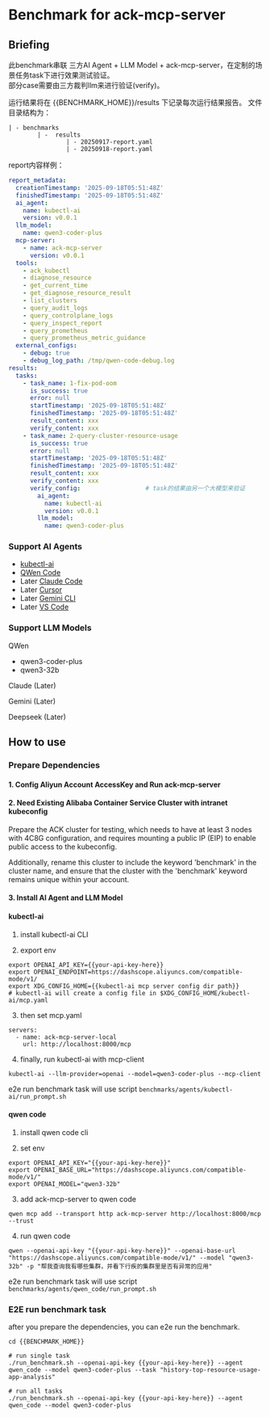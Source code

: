 # Benchmark for ack-mcp-server

## Briefing

此benchmark串联 三方AI Agent + LLM Model + ack-mcp-server，在定制的场景任务task下进行效果测试验证。  
部分case需要由三方裁判llm来进行验证(verify)。

运行结果将在 {{BENCHMARK_HOME}}/results 下记录每次运行结果报告。
文件目录结构为：

```angular2html
| - benchmarks
        | -  results
                | - 20250917-report.yaml
                | - 20250918-report.yaml
```
report内容样例：
```yaml
report_metadata:
  creationTimestamp: '2025-09-18T05:51:48Z'
  finishedTimestamp: '2025-09-18T05:51:48Z'
  ai_agent: 
    name: kubectl-ai
    version: v0.0.1
  llm_model:
    name: qwen3-coder-plus
  mcp-server:
    - name: ack-mcp-server
      version: v0.0.1
  tools:
    - ack_kubectl
    - diagnose_resource
    - get_current_time
    - get_diagnose_resource_result
    - list_clusters
    - query_audit_logs
    - query_controlplane_logs
    - query_inspect_report
    - query_prometheus
    - query_prometheus_metric_guidance
  external_configs:
    - debug: true
    - debug_log_path: /tmp/qwen-code-debug.log
results:
  tasks:
    - task_name: 1-fix-pod-oom
      is_success: true
      error: null
      startTimestamp: '2025-09-18T05:51:48Z'
      finishedTimestamp: '2025-09-18T05:51:48Z'
      result_content: xxx
      verify_content: xxx
    - task_name: 2-query-cluster-resource-usage
      is_success: true
      error: null
      startTimestamp: '2025-09-18T05:51:48Z'
      finishedTimestamp: '2025-09-18T05:51:48Z'
      result_content: xxx
      verify_content: xxx
      verify_config:                  # task的结果由另一个大模型来验证
        ai_agent:
          name: kubectl-ai
          version: v0.0.1
        llm_model:
          name: qwen3-coder-plus

```

### Support AI Agents

- [kubectl-ai](https://github.com/GoogleCloudPlatform/kubectl-ai/blob/main/pkg/mcp/README.md#local-stdio-based-server-configuration)
- [QWen Code](https://qwenlm.github.io/qwen-code-docs/zh/tools/mcp-server/#%E4%BD%BF%E7%94%A8-qwen-mcp-%E7%AE%A1%E7%90%86-mcp-%E6%9C%8D%E5%8A%A1%E5%99%A8)
- Later [Claude Code](https://docs.claude.com/zh-CN/docs/claude-code/mcp)
- Later [Cursor](https://cursor.com/cn/docs/context/mcp/directory)
- Later [Gemini CLI](https://github.com/google-gemini/gemini-cli/blob/main/docs/tools/mcp-server.md#configure-the-mcp-server-in-settingsjson)
- Later [VS Code](https://code.visualstudio.com/docs/copilot/chat/mcp-servers#_add-an-mcp-server)

### Support LLM Models

QWen
- qwen3-coder-plus
- qwen3-32b

Claude (Later)

Gemini (Later)

Deepseek (Later)


## How to use

### Prepare Dependencies

#### 1. Config Aliyun Account AccessKey and Run ack-mcp-server

#### 2. Need Existing Alibaba Container Service Cluster with intranet kubeconfig

Prepare the ACK cluster for testing, which needs to have at least 3 nodes with 4C8G configuration, and requires mounting a public IP (EIP) to enable public access to the kubeconfig.

Additionally, rename this cluster to include the keyword 'benchmark' in the cluster name, and ensure that the cluster with the 'benchmark' keyword remains unique within your account.

#### 3. Install AI Agent and LLM Model

#### kubectl-ai

1. install kubectl-ai CLI

2. export env
```
export OPENAI_API_KEY={{your-api-key-here}}
export OPENAI_ENDPOINT=https://dashscope.aliyuncs.com/compatible-mode/v1/
export XDG_CONFIG_HOME={{kubectl-ai mcp server config dir path}}
# kubectl-ai will create a config file in $XDG_CONFIG_HOME/kubectl-ai/mcp.yaml
```

3. then set mcp.yaml
```angular2html
servers:
  - name: ack-mcp-server-local
    url: http://localhost:8000/mcp
```

4. finally, run kubectl-ai with mcp-client

```
kubectl-ai --llm-provider=openai --model=qwen3-coder-plus --mcp-client
```

e2e run benchmark task will  use script ```benchmarks/agents/kubectl-ai/run_prompt.sh```


#### qwen code

1. install qwen code cli

2. set env
```angular2html
export OPENAI_API_KEY="{{your-api-key-here}}"
export OPENAI_BASE_URL="https://dashscope.aliyuncs.com/compatible-mode/v1/"
export OPENAI_MODEL="qwen3-32b"
```

3. add ack-mcp-server to qwen code
```angular2html
qwen mcp add --transport http ack-mcp-server http://localhost:8000/mcp --trust
```

4. run qwen code

```angular2html
qwen --openai-api-key "{{your-api-key-here}}" --openai-base-url "https://dashscope.aliyuncs.com/compatible-mode/v1/" --model "qwen3-32b" -p "帮我查询我有哪些集群，并看下行疾的集群里是否有异常的应用"
```

e2e run benchmark task will  use script ```benchmarks/agents/qwen_code/run_prompt.sh```




### E2E run benchmark task

after you prepare the dependencies, you can e2e run the benchmark.

```shell
cd {{BENCHMARK_HOME}}

# run single task
./run_benchmark.sh --openai-api-key {{your-api-key-here}} --agent qwen_code --model qwen3-coder-plus --task "history-top-resource-usage-app-analysis"

# run all tasks
./run_benchmark.sh --openai-api-key {{your-api-key-here}} --agent qwen_code --model qwen3-coder-plus

```


   
